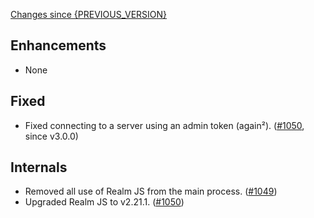 [Changes since {PREVIOUS_VERSION}](https://github.com/realm/realm-studio/compare/{PREVIOUS_VERSION}...{CURRENT_VERSION})

## Enhancements
- None

## Fixed
- Fixed connecting to a server using an admin token (again²). ([#1050](https://github.com/realm/realm-studio/pull/1050), since v3.0.0)

## Internals
- Removed all use of Realm JS from the main process. ([#1049](https://github.com/realm/realm-studio/pull/1049))
- Upgraded Realm JS to v2.21.1. ([#1050](https://github.com/realm/realm-studio/pull/1050))
